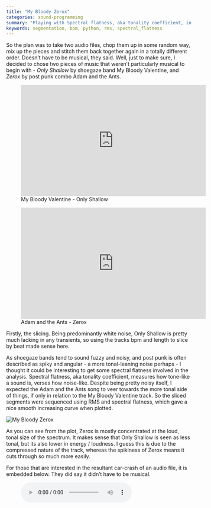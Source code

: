 ```yaml
---
title: "My Bloody Zerox"
categories: sound-programming
summary: "Playing with Spectral flatness, aka tonality coefficient, in two audio files."
keywords: segmentation, bpm, python, rms, spectral_flatness
---
```


So the plan was to take two audio files, chop them up in some random way, mix up the pieces and stitch them back together again in a totally different order. Doesn’t have to be musical, they said. Well, just to make sure, I decided to chose two pieces of music that weren’t particularly musical to begin with - _Only Shallow_ by shoegaze band My Bloody Valentine, and _Zerox_ by post punk combo Adam and the Ants.

<figure>
    <iframe src="https://www.youtube.com/embed/FyYMzEplnfU" frameborder="0" width="500" height="300" allowfullscreen></iframe>
    <figcaption>My Bloody Valentine - Only Shallow</figcaption>
</figure>

<figure>
    <iframe src="https://www.youtube.com/embed/TRwyR86M_oc" frameborder="0" width="500" height="300" allowfullscreen></iframe>
    <figcaption>Adam and the Ants - Zerox</figcaption>
</figure>

Firstly, the slicing. Being predominantly white noise, Only Shallow is pretty much lacking in any transients, so using the tracks bpm and length to slice by beat made sense here.

As shoegaze bands tend to sound fuzzy and noisy, and post punk is often described as spiky and angular - a more tonal-leaning noise perhaps - I thought it could be interesting to get some spectral flatness involved in the analysis. Spectral flatness, aka tonality coefficient, measures how tone-like a sound is, verses how noise-like. Despite being pretty noisy itself, I expected the Adam and the Ants song to veer towards the more tonal side of things, if only in relation to the My Bloody Valentine track. So the sliced segments were sequenced using RMS and spectral flatness, which gave a nice smooth increasing curve when plotted.

![My Bloody Zerox](/zerox.png)

As you can see from the plot, Zerox is mostly concentrated at the loud, tonal size of the spectrum. It makes sense that Only Shallow is seen as less tonal, but its also lower in energy / loudness. I guess this is due to the compressed nature of the track, whereas the spikiness of Zerox means it cuts through so much more easily.

For those that are interested in the resultant car-crash of an audio file, it is embedded below. They did say it didn’t have to be musical.

<figure>
  <audio controls>
    <source src="https://www.uio.no/english/studies/programmes/mct-master/blog/assets/audio/2020_12_04_stephedg_my_bloody_zerox.mp3" type="audio/mpeg">
  </audio>
  <figcaption></figcaption>
</figure>
